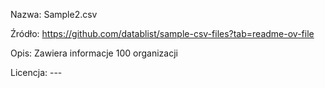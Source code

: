 Nazwa: Sample2.csv

Źródło: https://github.com/datablist/sample-csv-files?tab=readme-ov-file

Opis: Zawiera informacje 100 organizacji

Licencja: ---
